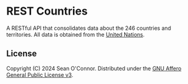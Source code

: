 # REST Countries

A RESTful API that consolidates data about the 246 countries and territories. All data is obtained from
the [United Nations](https://www.un.org/).

## License

Copyright (C) 2024 Sean O'Connor. Distributed under the [GNU Affero General Public License v3](LICENSE).
